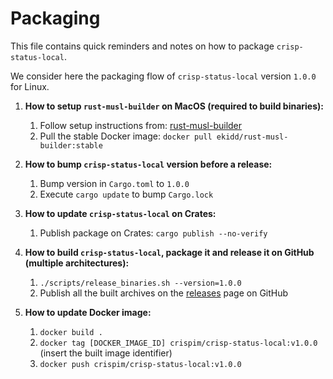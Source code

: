 Packaging
=========

This file contains quick reminders and notes on how to package `crisp-status-local`.

We consider here the packaging flow of `crisp-status-local` version `1.0.0` for Linux.

1. **How to setup `rust-musl-builder` on MacOS (required to build binaries):**
    1. Follow setup instructions from: [rust-musl-builder](https://github.com/emk/rust-musl-builder)
    2. Pull the stable Docker image: `docker pull ekidd/rust-musl-builder:stable`

2. **How to bump `crisp-status-local` version before a release:**
    1. Bump version in `Cargo.toml` to `1.0.0`
    2. Execute `cargo update` to bump `Cargo.lock`

3. **How to update `crisp-status-local` on Crates:**
    1. Publish package on Crates: `cargo publish --no-verify`

4. **How to build `crisp-status-local`, package it and release it on GitHub (multiple architectures):**
    1. `./scripts/release_binaries.sh --version=1.0.0`
    2. Publish all the built archives on the [releases](https://github.com/crisp-im/crisp-status-local/releases) page on GitHub

5. **How to update Docker image:**
    1. `docker build .`
    2. `docker tag [DOCKER_IMAGE_ID] crispim/crisp-status-local:v1.0.0` (insert the built image identifier)
    3. `docker push crispim/crisp-status-local:v1.0.0`
